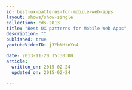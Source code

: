 ```yaml
---
id: best-ux-patterns-for-mobile-web-apps
layout: shows/show-single
collection: cds-2013
title: "Best UX patterns for Mobile Web Apps"
description: ""
published: true
youtubeVideoID: j3YbNHtnYo4

date: 2013-11-20 15:30:00
article:
  written_on: 2015-02-24
  updated_on: 2015-02-24

---
```

